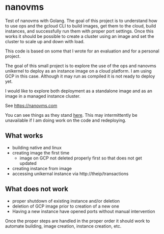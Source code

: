 # nanovms
Test of nanovms with Golang. The goal of this project is to understand how to
use ops and the gcloud CLI to build images, get them to the cloud, build
instances, and successfully run them with proper port settings. Once this works
it should be possible to create a cluster using an image and set the cluster to
scale up and down with load.

This code is based on some that I wrote for an evaluation and for a personal project.

The goal of this small project is to explore the use of the ops and nanovms
unikernel to deploy as an instance image on a cloud platform. I am using GCP in
this case. Although it may run as compiled it is not ready to deploy yet.

I would like to explore both deployment as a standalone image and as an image in
a managed instance cluster.

See https://nanovms.com

You can see things as they stand [here](http://34.138.188.3:8000). This may
intermittently be unavailable if I am doing work on the code and redeploying.

## What works

- building native and linux
- creating image the first time
  - image on GCP not deleted properly first so that does not get updated
- creating instance from image
- accessing unikernal instance via http://theip/transactions

## What does not work

- proper shutdown of existing instance and/or deletion
- deletion of GCP image prior to creation of a new one
- Having a new instance have opened ports without manual intervention

Once the proper steps are handled in the proper order it should work to automate
building, image creation, instance creation, etc.